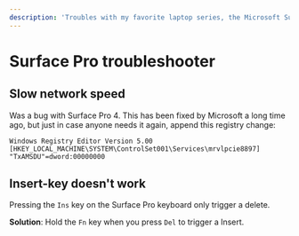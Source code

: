```yaml
---
description: 'Troubles with my favorite laptop series, the Microsoft Surface Pro.'
---
```


# Surface Pro troubleshooter

## Slow network speed

Was a bug with Surface Pro 4. This has been fixed by Microsoft a long time ago, but just in case anyone needs it again, append this registry change:

```text
Windows Registry Editor Version 5.00
[HKEY_LOCAL_MACHINE\SYSTEM\ControlSet001\Services\mrvlpcie8897]
"TxAMSDU"=dword:00000000
```

## Insert-key doesn't work

Pressing the `Ins` key on the Surface Pro keyboard only trigger a delete.

**Solution**: Hold the `Fn` key when you press `Del` to trigger a Insert. 



